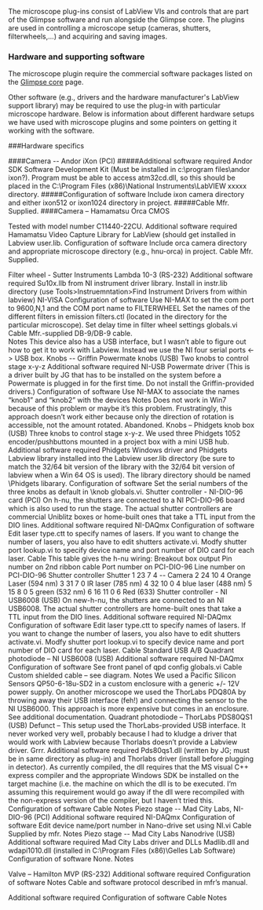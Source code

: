 The microscope plug-ins consist of LabView VIs and controls that are part of the Glimpse software and run alongside the Glimpse core.  The plugins are used in controlling a microscope setup (cameras, shutters, filterwheels,...) and acquiring and saving images.

### Hardware and supporting software
The microscope plugin require the commercial software packages listed on the [Glimpse core](https://github.com/gelles-brandeis/Glimpse/wiki/Glimpse-core) page.

Other software (e.g., drivers and the hardware manufacturer's LabView support library) may be required to use the plug-in with particular microscope hardware.  Below is information about different hardware setups we have used with microscope plugins and some pointers on getting it working with the software.

###Hardware specifics

####Camera -- Andor iXon (PCI)
#####Additional software required 
Andor SDK Software Development Kit (Must be installed in c:\program files\andor ixon?).  Program must be able to access atm32cd.dll, so this should be placed in the C:\Program Files (x86)\National Instruments\LabVIEW xxxxx directory.
#####Configuration of software
Include ixon camera directory and either ixon512 or ixon1024 directory in project. 
#####Cable
Mfr. Supplied.
####Camera – Hamamatsu Orca CMOS

Tested with model number C11440-22CU.
Additional software required 
Hamamatsu Video Capture Library for LabView (should get installed in Labview user.lib.
Configuration of software
Include orca camera directory and appropriate microscope directory (e.g., hnu-orca) in project. 
Cable
Mfr. Supplied.

Filter wheel - Sutter Instruments Lambda 10-3 (RS-232)
Additional software required
Su10x.llb from NI instrument driver library.  Install in instr.lib directory (use Tools>Instruemntation>Find Instrument Drivers from within labview)
NI-VISA
Configuration of software
Use NI-MAX to set the com port to 9600,N,1 and the COM port name to FILTERWHEEL
Set the names of the different filters in emission filters.ctl (located in the directory for the particular microscope).
Set delay time in filter wheel settings globals.vi
Cable
Mfr.-supplied DB-9/DB-9 cable.  
Notes
This device also has a USB interface, but I wasn’t able to figure out how to get it to work with Labview.  Instead we use the NI four serial ports <-> USB box.
Knobs -- Griffin Powermate knobs (USB)
Two knobs to control stage x-y-z
Additional software required 
NI-USB Powermate driver (This is a driver built by JG that has to be installed on the system before a Powermate is plugged in for the first time.  Do not install the Griffin-provided drivers.)
Configuration of software
Use NI-MAX to associate the names “knob1” and “knob2” with the devices
Notes
Does not work in Win7 because of this problem or maybe it’s this problem.  Frustratingly, this approach doesn’t work either because only the direction of rotation is accessible, not the amount rotated.  Abandoned.
Knobs – Phidgets knob box (USB)
Three knobs to control stage x-y-z.  We used three Phidgets 1052 encoder/pushbuttons mounted in a project box with a mini USB hub.
Additional software required 
Phidgets Windows driver and Phidgets Labview library installed into the Labview user.lib directory (be sure to match the 32/64 bit version of the library with the 32/64 bit version of labview when a Win 64 OS is used).  The library directory should be named <userlib>\Phidgets libarary.
Configuration of software
Set the serial numbers of the three knobs as default in <microscope name>\knob globals.vi.
Shutter controller - NI-DIO-96 card (PCI)
On h-nu, the shutters are connected to a NI PCI-DIO-96 board which is also used to run the stage.  The actual shutter controllers are commercial Uniblitz boxes or home-built ones that take a TTL input from the DIO lines.
Additional software required
NI-DAQmx
Configuration of software
Edit laser type.ctt to specify names of lasers. If you want to change the number of lasers, you also have to edit shutters activate.vi.
Modfy shutter port lookup.vi to specify device name and port number of DIO card for each laser.
Cable
This table gives the h-nu wiring:
Breakout box output	Pin number on 2nd ribbon cable	Port number on PCI-DIO-96	Line number on PCI-DIO-96	Shutter controller	Shutter
1	23	7	4	--	Camera
2	24	10	4		Orange Laser (594 nm)
3	31	7	0		IR laser (785 nm)
4	32	10	0	4	blue laser (488 nm)
5	15	8	0	5	green (532 nm)
6	16	11	0	6	Red (633)
Shutter controller - NI USB6008 (USB)
On new-h-nu, the shutters are connected to an NI USB6008. The actual shutter controllers are home-built ones that take a TTL input from the DIO lines.
Additional software required
NI-DAQmx
Configuration of software
Edit laser type.ctt to specify names of lasers.  If you want to change the number of lasers, you also have to edit shutters activate.vi.
Modfy shutter port lookup.vi to specify device name and port number of DIO card for each laser.
Cable
Standard USB A/B
Quadrant photodiode – NI USB6008 (USB)
Additional software required
NI-DAQmx
Configuration of software
See front panel of qpd config globals.vi
Cable
Custom shielded cable – see diagram.
Notes
We used a Pacific Silicon Sensors QP50-6-18u-SD2 in a custom enclosure with a generic +/- 12V power supply.  On another microscope we used the ThorLabs PDQ80A by throwing away their USB interface (feh!) and connecting the sensor to the NI USB6000.  This approach is more expensive but comes in an enclosure. See additional documentation.
Quadrant photodiode – ThorLabs PDS80QS1 (USB)
Defunct – This setup used the ThorLabs-provided  USB interface.  It never worked very well, probably because I had to kludge a driver that would work with Labview because Thorlabs doesn’t provide a Labview driver. Grrr.
Additional software required 
Pds80qs1.dll (written by JG; must be in same directory as plug-in) and Thorlabs driver (install before plugging in detector).  As currently compiled, the dll requires that the MS visual C++ express compiler and the appropriate Windows SDK be installed on the target machine (i.e. the machine on which the dll is to be executed.  I’m assuming this requirement would go away if the dll were recompiled with the non-express version of the compiler, but I haven’t tried this.
Configuration of software
Cable
Notes
Piezo stage -- Mad City Labs, NI-DIO-96 (PCI)
Additional software required 
NI-DAQmx
Configuration of software
Edit device name/port number in Nano-drive set using NI.vi
Cable
Supplied by mfr.
Notes 
Piezo stage -- Mad City Labs Nanodrive (USB)
Additional software required 
Mad City Labs driver and DLLs Madlib.dll and wdapi1010.dll (installed in C:\Program Files (x86)\Gelles Lab Software)
Configuration of software
None.
Notes 

Valve – Hamilton MVP (RS-232)
Additional software required 
Configuration of software
Notes 
Cable and software protocol described in mfr’s manual.

Additional software required 
Configuration of software
Cable
Notes 


